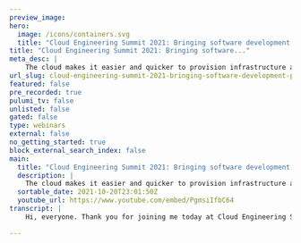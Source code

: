 ```yaml
---
preview_image:
hero:
  image: /icons/containers.svg
  title: "Cloud Engineering Summit 2021: Bringing software development practices to your infrastructure"
title: "Cloud Engineering Summit 2021: Bringing software..."
meta_desc: |
    The cloud makes it easier and quicker to provision infrastructure at scale, but there is added complexity with that scale. By bringing practices fr...
url_slug: cloud-engineering-summit-2021-bringing-software-development-practices-your-infrastructure
featured: false
pre_recorded: true
pulumi_tv: false
unlisted: false
gated: false
type: webinars
external: false
no_getting_started: true
block_external_search_index: false
main:
  title: "Cloud Engineering Summit 2021: Bringing software development practices to your infrastructure"
  description: |
    The cloud makes it easier and quicker to provision infrastructure at scale, but there is added complexity with that scale. By bringing practices from software development like test driven development, automated testing, and continuous integration/deployment to manage complexity at each stage of the pipeline, you can build and manage your cloud resources more effectively, consistently, and more securely.  Talk by: Jenna Pederson
  sortable_date: 2021-10-20T23:01:50Z
  youtube_url: https://www.youtube.com/embed/PgmsiIfbC64
transcript: |
    Hi, everyone. Thank you for joining me today at Cloud Engineering Summit. My name is Jenna Patterson and I'm a software engineer turned developer advocate at Amazon web services. I've been writing software for over 20 years and today I'm excited to talk to you about one of my favorite topics, software development, best practices, or more specifically automated testing. So let's just levels side a little bit. Infrastructure is code, lets you automate deployments of your infrastructure to facil facilitate scaling and quicker repeatable deployments and it's code. So because infrastructure is code is actually code, this means that you can version control it, code, review it, test it, push it through the different stages of AC I CD pipeline. But what happens when something goes wrong? So it might work on your machine or your account or your region. And you've probably already gotten this works on my machine badge. But when it's broken, it's broken at scale, the blast radius is much wider and it impacts more resources, regions, customers and dollars. So in the next 20 minutes, we'll talk about treating your infrastructure as code as code and minimizing that blast radius. We'll talk about the different types of testing using test drive and development to make sure you're building what you need and only what you need. We'll talk about testing your infrastructure directly. So what's provisioned to make sure it was created correctly? And then we'll talk about integrating all of this into AC I CD pipeline. So we know that the cloud makes it easier and quicker to provision infrastructure. But there's complexity with that scale infrastructure as code is one way that we manage that complexity. Automated testing is another way we can manage it by building quality in from the start. Just like we do with our application code, we can have confidence in our infrastructure at scale and at velocity. So when we talk about bringing testing to our infrastructure, it's still really important to consider the different kinds of testing to use just like we do when we build a test strategy for our application code. So this is a variation of the testing pyramid that's been around for years. Tests at the bottom of this pyramid are cheaper and easy, easier to create and they give us quicker feedback as to when something has gone wrong, they're more finely grained and generally should be testing only one thing or a unit tests at the top of the pyramid are more expensive to write to run and they're more brittle and harder to maintain. In the case of infrastructure testing tests towards the top of the pyramid are more complex because it involves spinning up and tearing down cloud resources and tests that have to query that infrastructure. So we really want to balance fast and cheap tests with those that are closer to the real infrastructure and production environment and therefore reflect reality. So if you're test driving your application code, why wouldn't you do the same for your infrastructure code? So remember some of the benefits of test urban development are that we have reduced defect rates. We can improve the overall design of what we're building. We can uh test drive and development. It keeps you focused on requirements. So you only implement what you need and nothing more. It keeps you focused on small chunks. So you make sure that just those chunks work and it can also serve as documentation. So communicating requirements to your team and then finally, it gives you confidence in what you're building. So this is the flow for test driven development. You can follow the same red green refactor that you do. When you write your application code first, you write a failing test, then you write only enough production code to make it pass and then you make it better in the examples that I show in just a little bit, we'll follow this approach. So let's talk a little bit about those cheap and fast. Unit tests a unit test exercises a small part of your application or one unit and it verifies that it's correct unit tests are quick, they can be run frequently and they help us get feedback early on. So we can shorten that feedback loop. They help us communicate requirements to our team as well. They can also be run in your C I CD tool. And then finally, traditionally, unit tests are isolated from other resources like external API S and databases. And this reduces the scope and the number of variables that can affect the results. We can also apply the same process to infrastructure code. We don't need to provision all of our infrastructure or even a little part of it to test that our code configures it correctly. Now, a unit check test checks if a resource will be created with the correct configuration, it checks that the number of resources is created, the correct number of resources is created. It checks if the dependencies between resources are correct and then it checks if interpolated values are correct. So let's see this in action for this first demo. I wanna show you that it's possible to test drive your infrastructure code for context. This is an Aws cloud development kit or CD K app. And we wanna create a private S3 bucket with encryption enabled by default. We're gonna write a failing unit test with the just framework. We'll write our infrastructure code, which is our CD K code and then we'll make sure that our test passes. So the first thing that we're gonna do is write our test. So we've already got this stubbed out. I'm gonna add a code to create the S3 bucket stack that we're gonna write in just a minute. So I give it an identifier as three bucket stag. And then I'm gonna add some expectations on this stack. I wanna make sure that the stack creates an S3 bucket and then I wanna make sure that this bucket has a bucket name and I wanna make sure that bucket encryption is enabled by default. And then lastly, we, we're gonna add this uh import for the stack that we're gonna write in just a minute. So if we go back to the terminal and run our test, we can see that there's actually a compilation error here and that has to do with this import that I just added, it's failing because we haven't created our production code yet. So I'm gonna go ahead and create the S3 bucket stack file. We create the class and we'll implement uh some of the boilerplate code specifically around the constructor. And then inside of this constructor, we're actually gonna, this is where we're gonna create our resources. So we're gonna create a new S3 bucket. We'll give it an identifier and that identifier is for how we reference it in this code, we give it a bucket name and we'll block all public access. And now that we have our test, we can go back and run that again to see if it passes and it turns out it doesn't pass. We can see that it's missing bucket encryption. We forgot to do that. So now we're gonna add that encryption back in to fix our test. So we add properties to indicate that we want bucket encryption to be enabled by default. And then we'll rerun our test and we can see that it's passing now now that we have our infrastructure code and it's tested, we can apply it to create our resources in the cloud. We could go into the AWS console to check on the state of those resources and manually verify that they were created correctly. But how do we know that it's really correct? And how do we know that it's what we wanted to create? And more importantly, how do we do that at scale? Can you imagine having to manually check 100 S3 buckets across across different regions and accounts to make sure that they're set up properly? That's a lot of manual work. And if you remember our test pyramid, manual tests are expensive and time consuming. So if we want to limit them, and this is where integration tests come in. So integration testing is a form of testing where we test the in interactions across different units or modules or in the case of infrastructure testing, we're testing across different cloud resources. They allow you to verify that your provisioned cloud resources are created and configured as you expect them to be. So as I mentioned earlier, the cloud makes it easier to scale but it adds complexity. So integration tests can give you confidence in your infrastructure at scale and at velocity. So in the next example that I'm gonna show you, we'll use chef inspect, which is an open source framework for testing and auditing your infrastructure. You can execute and write tests with an easy to read, domain specific language or DS L on remote systems like servers, containers and cloud resources. These tasks can be used on any machine or resource regardless of whether it's managed by shelf the AWS CD K, Pulumi or even manually by a human, they can be used across teams too. So for instance, your security team can set up their own rules and impact levels. And if tests pa can fail or pass based on that impact level. So in this demo, I wanna show you that it's possible to test your infrastructure directly and you can even test drive those tests along with your unit tests for context. This is another aws CD K app. There's an EC2 instance and some related resources already tested and provisioned. And now we wanna add a database to the app. We're gonna write a failing test with the inspect framework. We'll update the infrastructure code and then we'll make sure both our unit test and infrastructure test pass. And if you're familiar with our spec unit test from Ruby, these in inspect tests will be familiar because inspect is built on top of our spec. So the first thing that we'll look at here is the unit test that we've already written. We are making sure that we have an EC2 instance configured correctly in the stack, an elastic I PC configured correctly in the stack. And then we're also making sure that we have an R DS database and it's configured correctly. Uh The last test that we have here is to make sure that we have outputs from our stack that we can use in our inspect tests. So we go back to the terminal, we run our unit test and we do have a failure specifically on the R DS database instance. And that's because we haven't implemented that in our production code yet. So if we go back and look at our production code, the stack app, we've configured our EC2 instance in here and the related infrastructure, we've added uh a web app security group with different ingress rules, uh the elastic IP address and we've also added some outputs uh the instance ID and we've also added a web security group ID that we'll use in our inspect test later. So we've already created the inspect control and here we're setting the impact to one. We've given it a title, we're importing those outputs from our stack so that we can use them in this test. So I mentioned in instance ID in web security group ID before. And then we're also making sure our EC2 instance is running. It's the right image id and instance type. We've, we're also making sure that the security group uh has the right um allows the right traffic in. So we'll update this, inspect, test to add our database verification. And we've added the instance identifier and database security group id from the outputs. Uh We're gonna make sure that our database security group allows the right traffic in. So Postgres X traffic on port 5432. And then we'll also add a test to make sure that the R DS instance is set up and configured correctly. We wanna make sure that in this case, we're just gonna verify that the engine is correct. The engine version is a specific version and then we've used the right instance class. So we'll go back to the command line, we will run our inspect tests and we can see that we have one failure. And again, this is because we don't have our production code implemented specifically. It doesn't know where those parameters are to use in our test. So we import the AWS R DS library and we're gonna add some um code in here to actually create our database instance in our, in our stack. So we've uh set up the subnet, we've given it an instance identifier, we've set the engine and engine version. We've allocated some storage, we've given a given it a tag. And then we're gonna set up uh the connections or the security group so that it allows traffic on a specific port 5432 is what we're expecting here. And then we also want to add an output for this database instance identifier so that we can run our tests, our inspect tests specifically. In addition to the database identifier, we'll also do the database security group id so that we can uh run some tests against that as well to verify that that's set up correctly. So now that we have our infrastructure code actually written, we'll go back to the terminal and we're gonna run our unit test to make sure that we've implemented our production code correctly and it looks like we have and then we're gonna synth synthesize the CD K app and deploy the CD K APP stack and we'll pass in a couple of parameters here and then we're going to set the outputs file uh to be a specific file that our inspect test will be able to read from later on. And this takes a little bit. So it's sped up. Uh And when it's done here, we'll see that it's successful. It's created our full stack app, it's output that information and now we can run our inspect test. So this test again, it's going directly against our AWS resources and we can see that our R DS database it now exists and it's configured correctly. You might be wondering, Jenna, we've built all these infrastructure tests. Now, what do I do with them? That's a great question. Today. Your process might look like this. If you're not doing any sort of infrastructure testing, you find your issues in production or maybe you don't find them at all and your customers find them infrastructure as code plays a key role in C I CD. And it relies on infrastructure automation to create consistent environments. So you can be confident that what you've built works in each environment and for your customers. When you automate your infrastructure tests, you can also put your infrastructure code through the same C I CD pipeline. You can iterative develop, run these automated tests and then deploy your infrastructure through each environment just like you would your application code by moving our infrastructure testing earlier in the pipeline, by shifting it left and doing it at every stage. You're going to find bugs earlier in the process when they're cheaper and easier to fix. Now, I just wanna leave you with a few parting thoughts. First of all, infrastructure is code, we should be treating it as such. We code, review it version control it, test it, push it through the C IC B pipeline. Second, even if you're not testing in production, your customers certainly are. And last the earlier you catch bugs, the cheaper it's going to be to fix. Thank you all for joining me today. If you have any feedback. Please take the survey at this QR code or send me a message on social media. Um I appreciate any questions and a follow there as well. Uh And I'm looking forward to the fireside chat next. Thank you.

---
```

